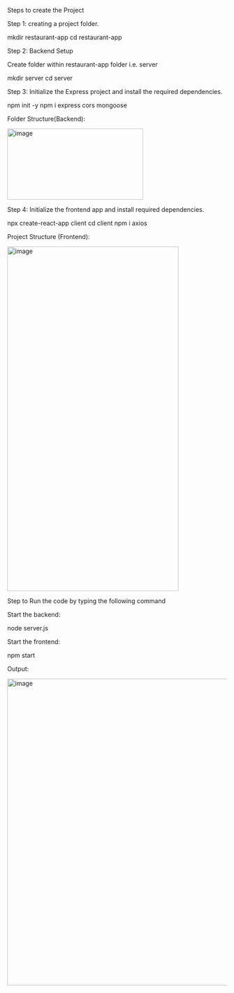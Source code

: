 Steps to create the Project

Step 1: creating a project folder.

mkdir restaurant-app
cd restaurant-app

Step 2: Backend Setup

Create folder within restaurant-app folder i.e. server

mkdir server 
cd server

Step 3: Initialize the Express project and install the required dependencies.

npm init -y
npm i express cors mongoose

Folder Structure(Backend):

<img width="311" height="162" alt="image" src="https://github.com/user-attachments/assets/e95ee532-6ab1-4cf5-9a89-a9c6c53fd0cf" />

Step 4: Initialize the frontend app and install required dependencies.

npx create-react-app client
cd client
npm i axios

Project Structure (Frontend):

<img width="392" height="786" alt="image" src="https://github.com/user-attachments/assets/05b9f1fe-cb5c-401b-bbba-2b1630ba7f5e" />

Step to Run the code by typing the following command

Start the backend:

node server.js

Start the frontend:

npm start

Output:

<img width="1090" height="700" alt="image" src="https://github.com/user-attachments/assets/23a23cde-85c0-4ebb-ac8d-865d000b700f" />

